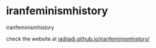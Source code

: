 # iranfeminismhistory
iranfeminismhistory


check the website at [jadijadi.github.io/iranfeminismhistory/](https://jadijadi.github.io/iranfeminismhistory/)

